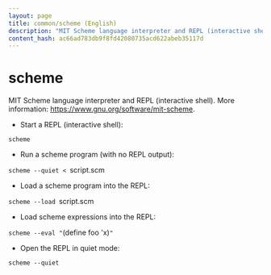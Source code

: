 ```yaml
---
layout: page
title: common/scheme (English)
description: "MIT Scheme language interpreter and REPL (interactive shell)."
content_hash: ac66ad783db9f8fd42080735acd622abeb35117d
---
```

# scheme

MIT Scheme language interpreter and REPL (interactive shell).
More information: <https://www.gnu.org/software/mit-scheme>.

- Start a REPL (interactive shell):

`scheme`

- Run a scheme program (with no REPL output):

`scheme --quiet < `<span class="tldr-var badge badge-pill bg-dark-lm bg-white-dm text-white-lm text-dark-dm font-weight-bold">script.scm</span>

- Load a scheme program into the REPL:

`scheme --load `<span class="tldr-var badge badge-pill bg-dark-lm bg-white-dm text-white-lm text-dark-dm font-weight-bold">script.scm</span>

- Load scheme expressions into the REPL:

`scheme --eval "`<span class="tldr-var badge badge-pill bg-dark-lm bg-white-dm text-white-lm text-dark-dm font-weight-bold">(define foo 'x)</span>`"`

- Open the REPL in quiet mode:

`scheme --quiet`

